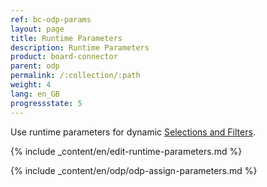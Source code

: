 ```yaml
---
ref: bc-odp-params
layout: page
title: Runtime Parameters
description: Runtime Parameters
product: board-connector
parent: odp
permalink: /:collection/:path
weight: 4
lang: en_GB
progressstate: 5
---
```


Use runtime parameters for dynamic [Selections and Filters](./odp-define#selections-and-filters).

{% include _content/en/edit-runtime-parameters.md %}

{% include _content/en/odp/odp-assign-parameters.md %}